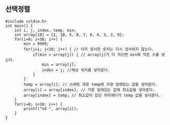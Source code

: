 ## 선택정렬

    #include <stdio.h>
    int main() {
    	int i, j, index, temp, min;
    	int array[10] = {1, 10, 5, 8, 7, 6, 4, 3, 2, 9};
    	for(i=0; i<10; i++) {
    		min = 9999;
    		for(j=i; j<10; j++) { // 이미 검사한 숫자는 다시 검사하지 않는다. 
    			if(min > array[j]) { // array[j]가 더 작으면 min에 작은 수를 넣는다.
    				min = array[j];
    				index = j; //해상 위치를 넣어준다.
    			}
    		}
    		temp = array[i]; // 스와핑 과정 temp에 가장 앞에있는 값을 넣어준다. 
    		array[i] = array[index]; // 가장 앞에있는 값에 최소값을 넣어준다. 
    		array[index] = temp; // 최소값이 있던 자리에다가 temp 값을 넣어준다. 
    	}
    	for(i=0; i<10; i++) {
    		printf("%d ", array[i]);
    	}
    }

<!--stackedit_data:
eyJoaXN0b3J5IjpbMTk4NTg4NDE5Ml19
-->
